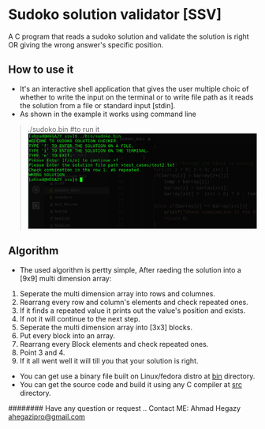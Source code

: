 # Sudoko solution validator [SSV]
A C program that reads a sudoko solution and validate the solution is right OR giving the wrong answer's specific position.

## How to use it
- It's an interactive shell application that gives the user multiple choic of whether to write the input on the terminal or to write file path as it reads the solution from a file or standard input [stdin].
- As shown in the example it works using command line
> ./sudoko.bin #to run it
![Example one](screenshots/reading_file.png)

## Algorithm
- The used algorithm is pertty simple, After raeding the solution into a [9x9] multi dimension array:
1. Seperate the multi dimension array into rows and columnes.
2. Rearrang every row and column's elements and check repeated ones.
3. If it finds a repeated value it prints out the value's position and exists.
4. If not it will continue to the next step.
5. Seperate the multi dimension array into [3x3] blocks.
6. Put every block into an array.
7. Rearrang every Block elements and check repeated ones.
8. Point 3 and 4.
9. If it all went well it will till you that your solution is right.


- You can get use a binary file built on Linux/fedora distro at [bin](bin/sudoko.bin) directory.
- You can get the source code and build it using any C compiler at [src](src/sudoko.c) directory.

######## Have any question or request .. 
Contact ME: Ahmad Hegazy <ahegazipro@gmail.com>
